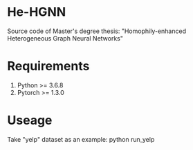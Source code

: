 # He-HGNN
Source code of Master's degree thesis: "Homophily-enhanced Heterogeneous Graph Neural Networks"
# Requirements
1. Python >= 3.6.8
2. Pytorch >= 1.3.0
# Useage
Take "yelp" dataset as an example: python run_yelp
